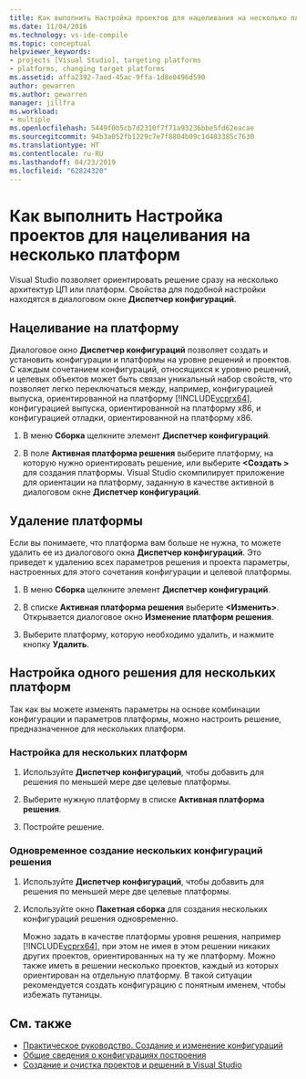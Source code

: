 ```yaml
---
title: Как выполнить Настройка проектов для нацеливания на несколько платформ
ms.date: 11/04/2016
ms.technology: vs-ide-compile
ms.topic: conceptual
helpviewer_keywords:
- projects [Visual Studio], targeting platforms
- platforms, changing target platforms
ms.assetid: affa2392-7aed-45ac-9ffa-1d8e0496d590
author: gewarren
ms.author: gewarren
manager: jillfra
ms.workload:
- multiple
ms.openlocfilehash: 5449f0b5cb7d2310f7f71a93236bbe5fd62eacae
ms.sourcegitcommit: 94b3a052fb1229c7e7f8804b09c1d403385c7630
ms.translationtype: HT
ms.contentlocale: ru-RU
ms.lasthandoff: 04/23/2019
ms.locfileid: "62824320"
---
```

# <a name="how-to-configure-projects-to-target-multiple-platforms"></a>Как выполнить Настройка проектов для нацеливания на несколько платформ

Visual Studio позволяет ориентировать решение сразу на несколько архитектур ЦП или платформ. Свойства для подобной настройки находятся в диалоговом окне **Диспетчер конфигураций**.

## <a name="target-a-platform"></a>Нацеливание на платформу

Диалоговое окно **Диспетчер конфигураций** позволяет создать и установить конфигурации и платформы на уровне решений и проектов. С каждым сочетанием конфигураций, относящихся к уровню решений, и целевых объектов может быть связан уникальный набор свойств, что позволяет легко переключаться между, например, конфигурацией выпуска, ориентированной на платформу [!INCLUDE[vcprx64](../extensibility/internals/includes/vcprx64_md.md)], конфигурацией выпуска, ориентированной на платформу x86, и конфигурацией отладки, ориентированной на платформу x86.

1. В меню **Сборка** щелкните элемент **Диспетчер конфигураций**.

2. В поле **Активная платформа решения** выберите платформу, на которую нужно ориентировать решение, или выберите **\<Создать >** для создания платформы. Visual Studio скомпилирует приложение для ориентации на платформу, заданную в качестве активной в диалоговом окне **Диспетчер конфигураций**.

## <a name="remove-a-platform"></a>Удаление платформы

Если вы понимаете, что платформа вам больше не нужна, то можете удалить ее из диалогового окна **Диспетчер конфигураций**. Это приведет к удалению всех параметров решения и проекта параметры, настроенных для этого сочетания конфигурации и целевой платформы.

1. В меню **Сборка** щелкните элемент **Диспетчер конфигураций**.

2. В списке **Активная платформа решения** выберите **\<Изменить>**. Открывается диалоговое окно **Изменение платформ решения**.

3. Выберите платформу, которую необходимо удалить, и нажмите кнопку **Удалить**.

## <a name="target-multiple-platforms-with-one-solution"></a>Настройка одного решения для нескольких платформ

Так как вы можете изменять параметры на основе комбинации конфигурации и параметров платформы, можно настроить решение, предназначенное для нескольких платформ.

### <a name="to-target-multiple-platforms"></a>Настройка для нескольких платформ

1. Используйте **Диспетчер конфигураций**, чтобы добавить для решения по меньшей мере две целевые платформы.

2. Выберите нужную платформу в списке **Активная платформа решения**.

3. Постройте решение.

### <a name="to-build-multiple-solution-configurations-at-once"></a>Одновременное создание нескольких конфигураций решения

1. Используйте **Диспетчер конфигураций**, чтобы добавить для решения по меньшей мере две целевые платформы.

2. Используйте окно **Пакетная сборка** для создания нескольких конфигураций решения одновременно.

   Можно задать в качестве платформы уровня решения, например [!INCLUDE[vcprx64](../extensibility/internals/includes/vcprx64_md.md)], при этом не имея в этом решении никаких других проектов, ориентированных на ту же платформу. Можно также иметь в решении несколько проектов, каждый из которых ориентирован на отдельную платформу. В такой ситуации рекомендуется создать конфигурацию с понятным именем, чтобы избежать путаницы.

## <a name="see-also"></a>См. также

- [Практическое руководство. Создание и изменение конфигураций](../ide/how-to-create-and-edit-configurations.md)
- [Общие сведения о конфигурациях построения](../ide/understanding-build-configurations.md)
- [Создание и очистка проектов и решений в Visual Studio](../ide/building-and-cleaning-projects-and-solutions-in-visual-studio.md)
